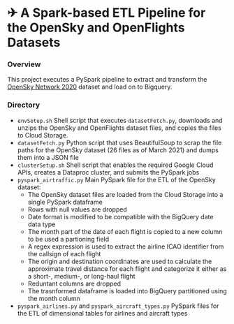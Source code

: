 # ✈ A Spark-based ETL Pipeline for the OpenSky and OpenFlights Datasets
### Overview
This project executes a PySpark pipeline to extract and transform the [OpenSky Network 2020](https://zenodo.org/record/4601479#.YE9oqp30mUk) dataset and load on to Bigquery.   
### Directory
- `envSetup.sh` Shell script that executes `datasetFetch.py`, downloads and unzips the OpenSky and OpenFlights dataset files, and copies the files to Cloud Storage.
- `datasetFetch.py` Python script that uses BeautifulSoup to scrap the file paths for the OpenSky dataset (26 files as of March 2021) and dumps them into a JSON file
- `clusterSetup.sh` Shell script that enables the required Google Cloud APIs, creates a Dataproc cluster, and submits the PySpark jobs
- `pyspark_airtraffic.py` Main PySpark file for the ETL of the OpenSky dataset:
  - The OpenSky dataset files are loaded from the Cloud Storage into a single PySpark dataframe
  - Rows with null values are dropped
  - Date format is modified to be compatible with the BigQuery date data type
  - The month part of the date of each flight is copied to a new column to be used a partioning field
  - A regex expression is used to extract the airline ICAO identifier from the callsign of each flight
  - The origin and destination coordinates are used to calculate the approximate travel distance for each flight and categorize it either as a short-, medium-, or long-haul flight
  - Reduntant columns are dropped
  - The trasnformed dataframe is loaded into BigQuery partitioned using the month column
- `pyspark_airlines.py` and `pyspark_aircraft_types.py` PySpark files for the ETL of dimensional tables for airlines and aircraft types
